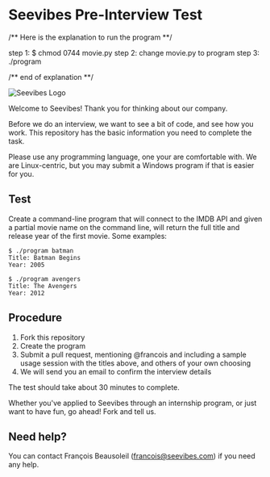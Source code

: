# Seevibes Pre-Interview Test
/** 
	Here is the explanation to run the program
**/

step 1:
$ chmod 0744 movie.py
step 2:
change movie.py to 
program
step 3:
./program <name of the movie>

/**
	end of explanation
**/

![Seevibes Logo](http://www.seevibes.com/assets/corpo/logo-small.png) 

Welcome to Seevibes! Thank you for thinking about our company.

Before we do an interview, we want to see a bit of code, and see how you work. This repository has the basic information you need to complete the task.

Please use any programming language, one your are comfortable with. We are Linux-centric, but you may submit a Windows program if that is easier for you.


## Test

Create a command-line program that will connect to the IMDB API and given a partial movie name on the command line, will return the full title and release year of the first movie. Some examples:

    $ ./program batman
    Title: Batman Begins
    Year: 2005

    $ ./program avengers
    Title: The Avengers
    Year: 2012


## Procedure

1. Fork this repository
2. Create the program
3. Submit a pull request, mentioning @francois and including a sample usage session with the titles above, and others of your own choosing
4. We will send you an email to confirm the interview details

The test should take about 30 minutes to complete.

Whether you've applied to Seevibes through an internship program, or just want to have fun, go ahead! Fork and tell us.


## Need help?

You can contact François Beausoleil (francois@seevibes.com) if you need any help.
